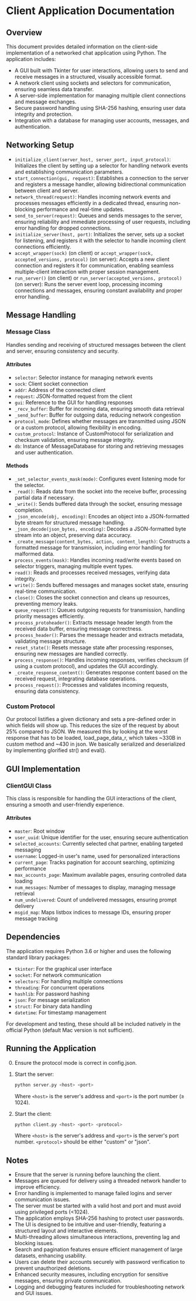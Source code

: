 # Client Application Documentation

## Overview

This document provides detailed information on the client-side implementation of a networked chat application using Python. The application includes:

- A GUI built with Tkinter for user interactions, allowing users to send and receive messages in a structured, visually accessible format.
- A network client using sockets and selectors for communication, ensuring seamless data transfer.
- A server-side implementation for managing multiple client connections and message exchanges.
- Secure password handling using SHA-256 hashing, ensuring user data integrity and protection.
- Integration with a database for managing user accounts, messages, and authentication.

## Networking Setup

- `initialize_client(server_host, server_port, input_protocol)`: Initializes the client by setting up a selector for handling network events and establishing communication parameters.
- `start_connection(gui, request)`: Establishes a connection to the server and registers a message handler, allowing bidirectional communication between client and server.
- `network_thread(request)`: Handles incoming network events and processes messages efficiently in a dedicated thread, ensuring non-blocking performance and real-time updates.
- `send_to_server(request)`: Queues and sends messages to the server, ensuring reliability and immediate processing of user requests, including error handling for dropped connections.
- `initialize_server(host, port)`: Initializes the server, sets up a socket for listening, and registers it with the selector to handle incoming client connections efficiently.
- `accept_wrapper(sock)` (on client) or `accept_wrapper(sock, accepted_versions, protocol)` (on server): Accepts a new client connection and registers it for communication, enabling seamless multiple-client interaction with proper session management.
- `run_server()` (on client) or `run_server(accepted_versions, protocol)` (on server): Runs the server event loop, processing incoming connections and messages, ensuring constant availability and proper error handling.

## Message Handling

### Message Class

Handles sending and receiving of structured messages between the client and server, ensuring consistency and security.

#### Attributes

- `selector`: Selector instance for managing network events
- `sock`: Client socket connection
- `addr`: Address of the connected client
- `request`: JSON-formatted request from the client
- `gui`: Reference to the GUI for handling responses
- `_recv_buffer`: Buffer for incoming data, ensuring smooth data retrieval
- `_send_buffer`: Buffer for outgoing data, reducing network congestion
- `protocol_mode`: Defines whether messages are transmitted using JSON or a custom protocol, allowing flexibility in encoding.
- `custom_protocol`: Instance of CustomProtocol for serialization and checksum validation, ensuring message integrity.
- `db`: Instance of MessageDatabase for storing and retrieving messages and user authentication.

#### Methods

- `_set_selector_events_mask(mode)`: Configures event listening mode for the selector.
- `_read()`: Reads data from the socket into the receive buffer, processing partial data if necessary.
- `_write()`: Sends buffered data through the socket, ensuring message completion.
- `_json_encode(obj, encoding)`: Encodes an object into a JSON-formatted byte stream for structured message handling.
- `_json_decode(json_bytes, encoding)`: Decodes a JSON-formatted byte stream into an object, preserving data accuracy.
- `_create_message(content_bytes, action, content_length)`: Constructs a formatted message for transmission, including error handling for malformed data.
- `process_events(mask)`: Handles incoming read/write events based on selector triggers, managing multiple event types.
- `read()`: Reads and processes received messages, verifying data integrity.
- `write()`: Sends buffered messages and manages socket state, ensuring real-time communication.
- `close()`: Closes the socket connection and cleans up resources, preventing memory leaks.
- `queue_request()`: Queues outgoing requests for transmission, handling priority messages efficiently.
- `process_protoheader()`: Extracts message header length from the received data buffer, ensuring message correctness.
- `process_header()`: Parses the message header and extracts metadata, validating message structure.
- `reset_state()`: Resets message state after processing responses, ensuring new messages are handled correctly.
- `process_response()`: Handles incoming responses, verifies checksum (if using a custom protocol), and updates the GUI accordingly.
- `_create_response_content()`: Generates response content based on the received request, integrating database operations.
- `process_request()`: Processes and validates incoming requests, ensuring data consistency.

### Custom Protocol

Our protocol listifies a given dictionary and sets a pre-defined order in which fields will show up. This reduces the size of the request by about 25% compared to JSON. We measured this by looking at the worst response that has to be loaded, load_page_data_r, which takes ~330B in custom method and ~430 in json. We basically serialized and deserialized by implementing glorified str() and eval().

## GUI Implementation

### ClientGUI Class

This class is responsible for handling the GUI interactions of the client, ensuring a smooth and user-friendly experience.

#### Attributes

- `master`: Root window
- `user_uuid`: Unique identifier for the user, ensuring secure authentication
- `selected_accounts`: Currently selected chat partner, enabling targeted messaging
- `username`: Logged-in user's name, used for personalized interactions
- `current_page`: Tracks pagination for account searching, optimizing performance
- `max_accounts_page`: Maximum available pages, ensuring controlled data loading
- `num_messages`: Number of messages to display, managing message retrieval
- `num_undelivered`: Count of undelivered messages, ensuring prompt delivery
- `msgid_map`: Maps listbox indices to message IDs, ensuring proper message tracking

## Dependencies

The application requires Python 3.6 or higher and uses the following standard library packages:

- `tkinter`: For the graphical user interface
- `socket`: For network communication
- `selectors`: For handling multiple connections
- `threading`: For concurrent operations
- `hashlib`: For password hashing
- `json`: For message serialization
- `struct`: For binary data handling
- `datetime`: For timestamp management

For development and testing, these should all be included natively in the official Python (default Mac version is not sufficient).

## Running the Application

0. Ensure the protocol mode is correct in config.json.

1. Start the server:

   ```bash
   python server.py <host> <port>
   ```

   Where `<host>` is the server's address and `<port>` is the port number (≥ 1024).

2. Start the client:

   ```bash
   python client.py <host> <port> <protocol>
   ```

   Where `<host>` is the server's address and `<port>` is the server's port number. `<protocol>` should be either "custom" or "json".

## Notes

- Ensure that the server is running before launching the client.
- Messages are queued for delivery using a threaded network handler to improve efficiency.
- Error handling is implemented to manage failed logins and server communication issues.
- The server must be started with a valid host and port and must avoid using privileged ports (<1024).
- The application employs SHA-256 hashing to protect user passwords.
- The UI is designed to be intuitive and user-friendly, featuring a structured layout and interactive elements.
- Multi-threading allows simultaneous interactions, preventing lag and blocking issues.
- Search and pagination features ensure efficient management of large datasets, enhancing usability.
- Users can delete their accounts securely with password verification to prevent unauthorized deletions.
- Enhanced security measures, including encryption for sensitive messages, ensuring private communication.
- Logging and debugging features included for troubleshooting network and GUI issues.
